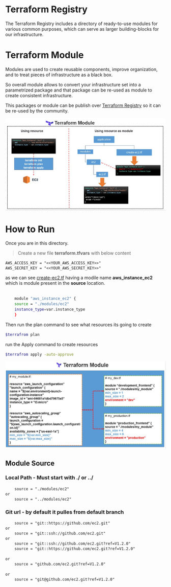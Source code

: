 # Terraform Registry
The Terraform Registry includes a directory of ready-to-use modules for various common purposes, which can serve as larger building-blocks for our infrastructure.


# Terraform Module

Modules are used to create reusable components, improve organization, and to treat pieces of infrastructure as a black box.

So overall module allows to convert your infrastructure set into a parametrized package and that package can be re-used as module to create consistent infrastructure. 

This packages or module can be publish over [Terraform Registry](#Terraform-Registry) so it can be re-used by the community. 


![Terraform-Module](../images/Terraform-Module-1.JPG)

# How to Run 

Once you are in this directory. 

> Create a new file **terraform.tfvars** with below content 
```note
AWS_ACCESS_KEY = "<<YOUR_AWS_ACCESS_KEY>>"
AWS_SECRET_KEY = "<<YOUR_AWS_SECRET_KEY>>" 
```

as we can see [create-ec2.tf](create-ec2.tf) having a modile name **aws_instance_ec2** which is module present in the  **source** location.

```sh

    module "aws_instance_ec2" {
    source = "./modules/ec2"
    instance_type=var.instance_type
    }

```

Then run the plan command to see what resources its going to create

```sh
$terrafrom plan
```

run the Apply command to create resources 

```sh
$terrafrom apply -auto-approve
```

![Terraform-Module](../images/Terraform-Module.JPG)


## Module Source 

### Local Path - Must start with ./ or ../

```
    source = "./modules/ec2"
or
    source = "../modules/ec2"
```


### Git url - by default it pulles from default branch

```
    source = "git::https://github.com/ec2.git"
or
    source = "git::ssh://github.com/ec2.git"
or
    source = "git::ssh://github.com/ec2.git?ref=V1.2.0"
    source = "git::https://github.com/ec2.git?ref=V1.2.0"

or
    source = "github.com/ec2.git?ref=V1.2.0"

or
    source = "git@github.com/ec2.git?ref=V1.2.0"

```
